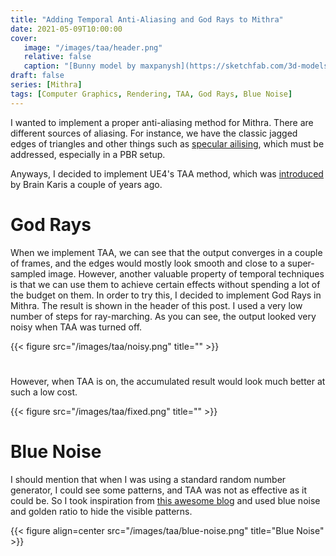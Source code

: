 ```yaml
---
title: "Adding Temporal Anti-Aliasing and God Rays to Mithra"
date: 2021-05-09T10:00:00
cover:
   image: "/images/taa/header.png"
   relative: false
   caption: "[Bunny model by maxpanysh](https://sketchfab.com/3d-models/silent-ash-bc44272e8c1047148b33c913e659fcfa)"
draft: false
series: [Mithra]
tags: [Computer Graphics, Rendering, TAA, God Rays, Blue Noise]
---
```



I wanted to implement a proper anti-aliasing method for Mithra.
There are different sources of aliasing. For instance, we have the classic jagged edges of triangles and other things such as [specular ailising](https://www.shadertoy.com/view/WssyR7), which must be addressed, especially in a PBR setup.

Anyways, I decided to implement UE4's TAA method, which was [introduced](https://advances.realtimerendering.com/s2014/index.html#_HIGH-QUALITY_TEMPORAL_SUPERSAMPLING) by Brain Karis a couple of years ago.

# God Rays
When we implement TAA, we can see that the output converges in a couple of frames, and the edges would mostly look smooth and close to a super-sampled image.
However, another valuable property of temporal techniques is that we can use them to achieve certain effects without spending a lot of the budget on them.
In order to try this, I decided to implement God Rays in Mithra. The result is shown in the header of this post.
I used a very low number of steps for ray-marching. As you can see, the output looked very noisy when TAA was turned off.

{{< figure src="/images/taa/noisy.png" title="" >}}

#

However, when TAA is on, the accumulated result would look much better at such a low cost.

{{< figure src="/images/taa/fixed.png" title="" >}}

# Blue Noise
I should mention that when I was using a standard random number generator, I could see some patterns, and TAA was not as effective as it could be.
So I took inspiration from [this awesome blog](https://blog.demofox.org/2020/05/16/using-blue-noise-for-raytraced-soft-shadows) and used blue noise and golden ratio to hide the visible patterns. 

{{< figure align=center src="/images/taa/blue-noise.png" title="Blue Noise" >}}